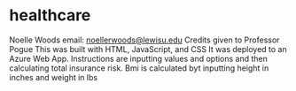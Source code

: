 # healthcare
Noelle Woods 
email: noellerwoods@lewisu.edu 
Credits given to Professor Pogue 
This was built with HTML, JavaScript, and CSS It was deployed to an Azure Web App.
Instructions are inputting values and options and then calculating total insurance
risk. Bmi is calculated byt inputting height in inches and weight in lbs
